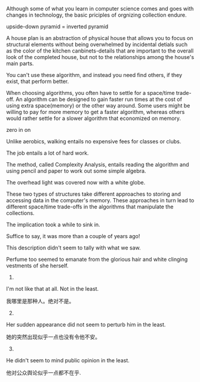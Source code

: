 Although some of what you learn in computer science comes and goes with changes in technology, the basic priciples of orgnizing collection endure.<br>

upside-down pyramid  = inverted pyramid

A house plan is an abstraction of physical house that allows you to focus on structural elements without being overwhelmed by incidental detials such as the color of the kitchen canbinets-details that are important to the overall look of the completed house, but not to the relationships among the house's main parts.

You can't use these algorithm, and instead you need find others, if they exist, that perform better.

When choosing algorithms, you often have to settle for a space/time trade-off. An algorithm can be designed to gain faster run times at the cost of using extra space(memory) or the other way around. Some users might be willing to pay for more memory to get a faster algorithm, whereas others would rather settle for a slower algorithm that economized on memory.

zero in on

Unlike aerobics, walking entails no expensive fees for classes or clubs.

The job entails a lot of hard work.

The method, called Complexity Analysis, entails reading the algorithm and using pencil and paper to work out some simple algebra.

The overhead light was covered now with a white globe.

These two types of structures take different approaches to storing and accessing data in the computer's memory.
These approaches in turn lead to different space/time trade-offs in the algorithms that manipulate the collections.

The implication took a while to sink in.

Suffice to say, it was more than a couple of years ago!

This description didn't seem to tally with what we saw.

Perfume too seemed to emanate from the glorious hair and white clinging vestments of she herself.

1.
I'm not like that at all. Not in the least. 

我哪里是那种人。绝对不是。

2.
Her sudden appearance did not seem to perturb him in the least. 

她的突然出现似乎一点也没有令他不安。

3.
He didn't seem to mind public opinion in the least. 

他对公众舆论似乎一点都不在乎.

